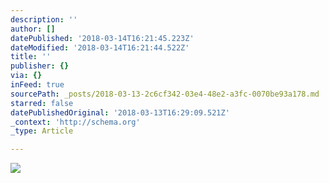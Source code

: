 ```yaml
---
description: ''
author: []
datePublished: '2018-03-14T16:21:45.223Z'
dateModified: '2018-03-14T16:21:44.522Z'
title: ''
publisher: {}
via: {}
inFeed: true
sourcePath: _posts/2018-03-13-2c6cf342-03e4-48e2-a3fc-0070be93a178.md
starred: false
datePublishedOriginal: '2018-03-13T16:29:09.521Z'
_context: 'http://schema.org'
_type: Article

---
```

![](https://the-grid-user-content.s3-us-west-2.amazonaws.com/dd665fc5-324c-4486-8dde-46ef5483ee7c.jpg)